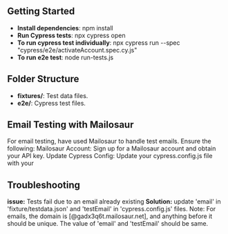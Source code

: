 ## Getting Started
- **Install dependencies**: npm install
- **Run Cypress tests**: npx cypress open
- **To run cypress test individually**: npx cypress run --spec "cypress/e2e/activateAccount.spec.cy.js"   
- **To run e2e test**: node run-tests.js 

## Folder Structure
- **fixtures/**: Test data files.
- **e2e/**: Cypress test files.

## Email Testing with Mailosaur
For email testing, have used Mailosaur to handle test emails. Ensure the following:
Mailosaur Account: Sign up for a Mailosaur account and obtain your API key.
Update Cypress Config: Update your cypress.config.js file with your 

## Troubleshooting
**issue:** Tests fail due to an email already existing
**Solution:** update 'email' in 'fixture/testdata.json' and 'testEmail' in 'cypress.config.js' files.
Note: For emails, the domain is [@gadx3q6t.mailosaur.net], and anything before it should be unique. The value of 'email' and 'testEmail' should be same.
